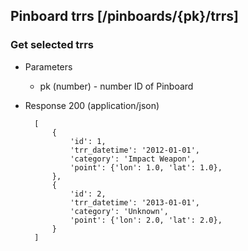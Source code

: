 ## Pinboard trrs [/pinboards/{pk}/trrs]

### Get selected trrs

+ Parameters
    + pk (number) - number ID of Pinboard

+ Response 200 (application/json)

        [
            {
                'id': 1,
                'trr_datetime': '2012-01-01',
                'category': 'Impact Weapon',
                'point': {'lon': 1.0, 'lat': 1.0},
            },
            {
                'id': 2,
                'trr_datetime': '2013-01-01',
                'category': 'Unknown',
                'point': {'lon': 2.0, 'lat': 2.0},
            }
        ]
